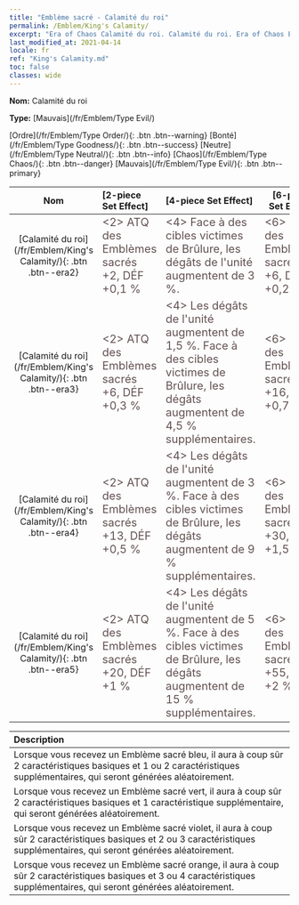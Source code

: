 ```yaml
---
title: "Emblème sacré - Calamité du roi"
permalink: /Emblem/King's Calamity/
excerpt: "Era of Chaos Calamité du roi. Calamité du roi. Era of Chaos Emblème sacré Calamité du roi. Era of Chaos Mauvais Calamité du roi"
last_modified_at: 2021-04-14
locale: fr
ref: "King's Calamity.md"
toc: false
classes: wide
---
```


 **Nom:** Calamité du roi

 **Type:** [Mauvais](/fr/Emblem/Type Evil/)

  [Ordre](/fr/Emblem/Type Order/){: .btn .btn--warning}   [Bonté](/fr/Emblem/Type Goodness/){: .btn .btn--success}   [Neutre](/fr/Emblem/Type Neutral/){: .btn .btn--info}   [Chaos](/fr/Emblem/Type Chaos/){: .btn .btn--danger}   [Mauvais](/fr/Emblem/Type Evil/){: .btn .btn--primary} 

  |  Nom    | [2-piece Set Effect] | [4-piece Set Effect] | [6-piece Set Effect]  | 
  |:-----------------------:|:-------------------|:-----------------|----------------| 
  | [Calamité du roi](/fr/Emblem/King's Calamity/){: .btn .btn--era2} | <span style="color: #645252;font-size:20px">&lt;2&gt; ATQ des Emblèmes sacrés +2, DÉF +0,1 %</span> | <span style="color: #645252;font-size:20px">&lt;4&gt; Face à des cibles victimes de Brûlure, les dégâts de l'unité augmentent de 3 %.</span> | <span style="color: #645252;font-size:20px">&lt;6&gt; ATQ des Emblèmes sacrés +6, DÉF +0,2 %</span> | 
  | [Calamité du roi](/fr/Emblem/King's Calamity/){: .btn .btn--era3} | <span style="color: #645252;font-size:20px">&lt;2&gt; ATQ des Emblèmes sacrés +6, DÉF +0,3 %</span> | <span style="color: #645252;font-size:20px">&lt;4&gt; Les dégâts de l'unité augmentent de 1,5 %. Face à des cibles victimes de Brûlure, les dégâts augmentent de 4,5 % supplémentaires.</span> | <span style="color: #645252;font-size:20px">&lt;6&gt; ATQ des Emblèmes sacrés +16, DÉF +0,7 %</span> | 
  | [Calamité du roi](/fr/Emblem/King's Calamity/){: .btn .btn--era4} | <span style="color: #645252;font-size:20px">&lt;2&gt; ATQ des Emblèmes sacrés +13, DÉF +0,5 %</span> | <span style="color: #645252;font-size:20px">&lt;4&gt; Les dégâts de l'unité augmentent de 3 %. Face à des cibles victimes de Brûlure, les dégâts augmentent de 9 % supplémentaires.</span> | <span style="color: #645252;font-size:20px">&lt;6&gt; ATQ des Emblèmes sacrés +30, DÉF +1,5 %</span> | 
  | [Calamité du roi](/fr/Emblem/King's Calamity/){: .btn .btn--era5} | <span style="color: #645252;font-size:20px">&lt;2&gt; ATQ des Emblèmes sacrés +20, DÉF +1 %</span> | <span style="color: #645252;font-size:20px">&lt;4&gt; Les dégâts de l'unité augmentent de 5 %. Face à des cibles victimes de Brûlure, les dégâts augmentent de 15 % supplémentaires.</span> | <span style="color: #645252;font-size:20px">&lt;6&gt; ATQ des Emblèmes sacrés +55, DÉF +2 %</span> | 

  |         Description            | 
  |:-------------------------------|
  | Lorsque vous recevez un Emblème sacré bleu, il aura à coup sûr 2 caractéristiques basiques et 1 ou 2 caractéristiques supplémentaires, qui seront générées aléatoirement. |
  | Lorsque vous recevez un Emblème sacré vert, il aura à coup sûr 2 caractéristiques basiques et 1 caractéristique supplémentaire, qui seront générées aléatoirement. |
  | Lorsque vous recevez un Emblème sacré violet, il aura à coup sûr 2 caractéristiques basiques et 2 ou 3 caractéristiques supplémentaires, qui seront générées aléatoirement. |
  | Lorsque vous recevez un Emblème sacré orange, il aura à coup sûr 2 caractéristiques basiques et 3 ou 4 caractéristiques supplémentaires, qui seront générées aléatoirement. |
